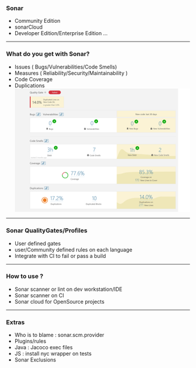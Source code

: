 ### Sonar 
- Community Edition
- sonarCloud
- Developer Edition/Enterprise Edition ...

---
### What do you get with Sonar?
- Issues ( Bugs/Vulnerabilities/Code Smells)
- Measures ( Reliability/Security/Maintainability )
- Code Coverage
- Duplications 
![](https://github.com/quixoticmonk/thoughts/blob/master/sonar_output.png)
---
### Sonar QualityGates/Profiles
- User defined gates
- user/Community defined rules on each language
- Integrate with CI to fail or pass a build

 
---

### How to use ?
- Sonar scanner  or lint on dev workstation/IDE
- Sonar scanner on CI
- Sonar cloud for OpenSource projects
---

### Extras
- Who is to blame : sonar.scm.provider
- Plugins/rules
- Java : Jacoco exec files
- JS : install nyc wrapper on tests
- Sonar Exclusions 



